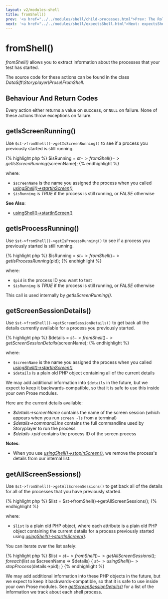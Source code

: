 ```yaml
---
layout: v2/modules-shell
title: fromShell()
prev: '<a href="../../modules/shell/child-processes.html">Prev: The Role Of Child Processes In Testing</a>'
next: '<a href="../../modules/shell/expectsShell.html">Next: expectsShell()</a>'
---
```


# fromShell()

_fromShell()_ allows you to extract information about the processes that your test has started.

The source code for these actions can be found in the class _DataSift\Storyplayer\Prose\FromShell_.

## Behaviour And Return Codes

Every action either returns a value on success, or `NULL` on failure. None of these actions throw exceptions on failure.

## getIsScreenRunning()

Use `$st->fromShell()->getIsScreenRunning()` to see if a process you previously started is still running.

{% highlight php %}
$isRunning = $st->fromShell()->getIsScreenRunning($screenName);
{% endhighlight %}

where:

* `$screenName` is the name you assigned the process when you called _[usingShell()->startInScreen()](usingShell.html#startinscreen)_
* `$isRunning` is _TRUE_ if the process is still running, or _FALSE_ otherwise

__See Also__:

* [usingShell()->startInScreen()](usingShell.html#startinscreen)

## getIsProcessRunning()

Use `$st->fromShell()->getIsProcessRunning()` to see if a process you previously started is still running.

{% highlight php %}
$isRunning = $st->fromShell()->getIsProcessRunning($pid);
{% endhighlight %}

where:

* `$pid` is the process ID you want to test
* `$isRunning` is _TRUE_ if the process is still running, or _FALSE_ otherwise

This call is used internally by _getIsScreenRunning()_.

## getScreenSessionDetails()

Use `$st->fromShell()->getScreenSessionDetails()` to get back all the details currently available for a process you previously started.

{% highlight php %}
$details = $st->fromShell()->getScreenSessionDetails($screenName);
{% endhighlight %}

where:

* `$screenName` is the name you assigned the process when you called _[usingShell()->startInScreen()](usingShell.html#startinscreen)_
* `$details` is a plain old PHP object containing all of the current details

We may add additional information into `$details` in the future, but we expect to keep it backwards-compatible, so that it is safe to use this inside your own Prose modules.

Here are the current details available:

* _$details->screenName_ contains the name of the screen session (which appears when you run `screen -ls` from a terminal)
* _$details->commandLine_ contains the full commandline used by Storyplayer to run the process
* _$details->pid_ contains the process ID of the screen process

__Notes__:

* When you use _[usingShell()->stopInScreen()](usingShell.html#stopinscreen)_, we remove the process's details from our internal list.

## getAllScreenSessions()

Use `$st->fromShell()->getAllScreenSessions()` to get back all of the details for all of the processes that you have previously started.

{% highlight php %}
$list = $st->fromShell()->getAllScreenSessions();
{% endhighlight %}

where:

* `$list` is a plain old PHP object, where each attribute is a plain old PHP object containing the current details for a process previously started using _[usingShell()->startInScreen()](usingShell.html#startinscreen)_.

You can iterate over the list safely:

{% highlight php %}
$list = $st->fromShell()->getAllScreenSessions();
foreach ($list as $screenName => $details)
{
	$st->usingShell()->stopProcess($details->pid);
}
{% endhighlight %}

We may add additional information into these PHP objects in the future, but we expect to keep it backwards-compatible, so that it is safe to use inside your own Prose modules. See _[getScreenSessionDetails()](#getscreensessiondetails)_ for a list of the information we track about each shell process.